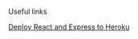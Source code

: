 Useful links

[Deploy React and Express to Heroku](https://daveceddia.com/deploy-react-express-app-heroku/?utm_campaign=0518heroku)
